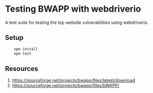 
Testing BWAPP with webdriverio
==============================

A test suite for testing the top website vulnerabilities using webdriverio.

Setup 
-----

```bash
	npm install
	npm test 
```


Resources
---------
1) https://sourceforge.net/projects/bwapp/files/latest/download
2) https://sourceforge.net/projects/bwapp/files/bWAPP/
